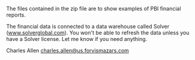 The files contained in the zip file are to show examples of PBI financial reports. 

The financial data is connected to a data warehouse called Solver (www.solverglobal.com). You won't be able to refresh the data unless you have a Solver license. Let me know if you need anything. 

Charles Allen
charles.allen@us.forvismazars.com

